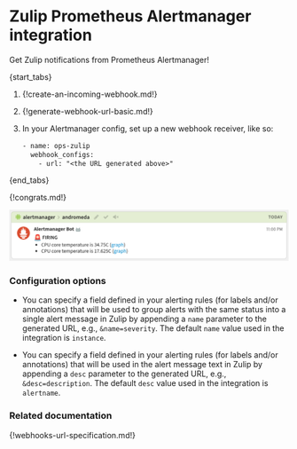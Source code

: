 # Zulip Prometheus Alertmanager integration

Get Zulip notifications from Prometheus Alertmanager!

{start_tabs}

1. {!create-an-incoming-webhook.md!}

1. {!generate-webhook-url-basic.md!}

1. In your Alertmanager config, set up a new webhook receiver, like so:

    ```
    - name: ops-zulip
      webhook_configs:
        - url: "<the URL generated above>"
    ```

{end_tabs}

{!congrats.md!}

![](/static/images/integrations/alertmanager/001.png)

### Configuration options

- You can specify a field defined in your alerting rules (for labels
  and/or annotations) that will be used to group alerts with the same
  status into a single alert message in Zulip by appending a `name`
  parameter to the generated URL, e.g., `&name=severity`. The default
  `name` value used in the integration is `instance`.

- You can specify a field defined in your alerting rules (for labels
  and/or annotations) that will be used in the alert message text in
  Zulip by appending a `desc` parameter to the generated URL, e.g.,
  `&desc=description`. The default `desc` value used in the
  integration is `alertname`.

### Related documentation

{!webhooks-url-specification.md!}

